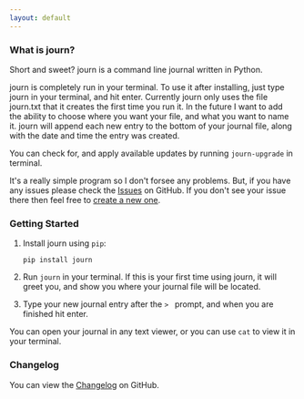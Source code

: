 ```yaml
---
layout: default
---
```


### What is journ?
Short and sweet? journ is a command line journal written in Python.

journ is completely run in your terminal. To use it after installing, just type journ in your terminal, and hit enter. Currently journ only uses the file journ.txt that it creates the first time you run it. In the future I want to add the ability to choose where you want your file, and what you want to name it. journ will append each new entry to the bottom of your journal file, along with the date and time the entry was created.

You can check for, and apply available updates by running `journ-upgrade` in terminal.

It's a really simple program so I don't forsee any problems. But, if you have any issues please check the [Issues](https://github.com/ronbecker/journ/issues) on GitHub. If you don't see your issue there then feel free to [create a new one](https://github.com/ronbecker/journ/issues/new).

### Getting Started
1. Install journ using `pip`:

      `pip install journ`

2. Run `journ` in your terminal. If this is your first time using journ, it will greet you, and show you where your journal file will be located.

3. Type your new journal entry after the `> ` prompt, and when you are finished hit enter.

You can open your journal in any text viewer, or you can use `cat` to view it in your terminal.

### Changelog
You can view the [Changelog](https://github.com/ronbecker/journ/blob/master/CHANGELOG.md) on GitHub.
